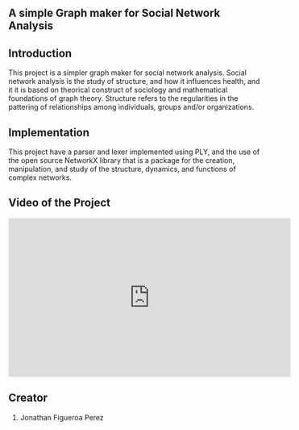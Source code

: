 ## A simple Graph maker for Social Network Analysis 

## Introduction 

This project is a simpler graph maker for social network analysis. Social network analysis is the study of structure, and how it influences health, and it it is based on theorical construct of sociology and mathematical foundations of graph theory. Structure refers to the regularities in the pattering of relationships among individuals, groups and/or organizations. 

## Implementation 

This project have a parser and lexer implemented using PLY, and the use of the open source NetworkX library that is a package for the creation, manipulation, and study of the structure, dynamics, and functions of complex networks. 

## Video of the Project 

<iframe width="560" height="315" src="https://www.youtube.com/embed/GNxk2s8rKco" title="YouTube video player" frameborder="0" allow="accelerometer; autoplay; clipboard-write; encrypted-media; gyroscope; picture-in-picture" allowfullscreen></iframe>


## Creator 

1. Jonathan Figueroa Perez
